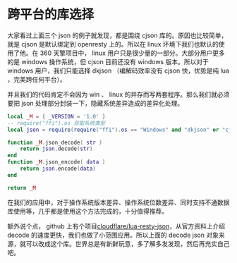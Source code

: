 # 跨平台的库选择

大家看过上面三个 json 的例子就发现，都是围绕 cjson 库的。原因也比较简单，就是 cjson 是默认绑定到 openresty 上的。所以在 linux 环境下我们也默认的使用了他。在 360 天擎项目中， linux 用户只是很少量的一部分。大部分用户更多的是 windows 操作系统，但 cjson 目前还没有 windows 版本。所以对于 windows 用户，我们只能选择 dkjson （编解码效率没有 cjson 快，优势是纯 lua ，完美跨任何平台）。

并且我们的代码肯定不会因为 win 、 linux 的并存而写两套程序。那么我们就必须要把 json 处理部分封装一下，隐藏系统差异造成的差异化处理。

```lua
local _M = { _VERSION = '1.0' }
-- require("ffi").os 获取系统类型
local json = require(require("ffi").os == "Windows" and "dkjson" or "cjson")

function _M.json_decode( str )
    return json.decode(str)
end
function _M.json_encode( data )
    return json.encode(data)
end

return _M

```

在我们的应用中，对于操作系统版本差异、操作系统位数差异、同时支持不通数据库使用等，几乎都是使用这个方法完成的，十分值得推荐。

额外说个点， github 上有个项目[cloudflare/lua-resty-json](https://github.com/cloudflare/lua-resty-json)，从官方资料上介绍 decode 的速度更快，我们也做了小范围应用。所以上面的 decode json 对象来源，就可以改成这个库。世界总是有新鲜玩意，多了解多发发现，然后再充实自己吧。

